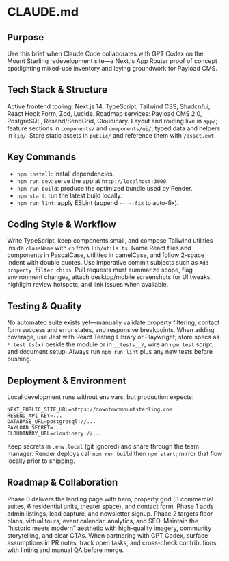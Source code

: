 # CLAUDE.md

## Purpose
Use this brief when Claude Code collaborates with GPT Codex on the Mount Sterling redevelopment site—a Next.js App Router proof of concept spotlighting mixed-use inventory and laying groundwork for Payload CMS.

## Tech Stack & Structure
Active frontend tooling: Next.js 14, TypeScript, Tailwind CSS, Shadcn/ui, React Hook Form, Zod, Lucide. Roadmap services: Payload CMS 2.0, PostgreSQL, Resend/SendGrid, Cloudinary. Layout and routing live in `app/`; feature sections in `components/` and `components/ui/`; typed data and helpers in `lib/`. Store static assets in `public/` and reference them with `/asset.ext`.

## Key Commands
- `npm install`: install dependencies.
- `npm run dev`: serve the app at `http://localhost:3000`.
- `npm run build`: produce the optimized bundle used by Render.
- `npm start`: run the latest build locally.
- `npm run lint`: apply ESLint (append `-- --fix` to auto-fix).

## Coding Style & Workflow
Write TypeScript, keep components small, and compose Tailwind utilities inside `className` with `cn` from `lib/utils.ts`. Name React files and components in PascalCase, utilities in camelCase, and follow 2-space indent with double quotes. Use imperative commit subjects such as `Add property filter chips`. Pull requests must summarize scope, flag environment changes, attach desktop/mobile screenshots for UI tweaks, highlight review hotspots, and link issues when available.

## Testing & Quality
No automated suite exists yet—manually validate property filtering, contact form success and error states, and responsive breakpoints. When adding coverage, use Jest with React Testing Library or Playwright; store specs as `*.test.ts(x)` beside the module or in `__tests__/`, wire an `npm test` script, and document setup. Always run `npm run lint` plus any new tests before pushing.

## Deployment & Environment
Local development runs without env vars, but production expects:
```env
NEXT_PUBLIC_SITE_URL=https://downtownmountsterling.com
RESEND_API_KEY=...
DATABASE_URL=postgresql://...
PAYLOAD_SECRET=...
CLOUDINARY_URL=cloudinary://...
```
Keep secrets in `.env.local` (git ignored) and share through the team manager. Render deploys call `npm run build` then `npm start`; mirror that flow locally prior to shipping.

## Roadmap & Collaboration
Phase 0 delivers the landing page with hero, property grid (3 commercial suites, 6 residential units, theater space), and contact form. Phase 1 adds admin listings, lead capture, and newsletter signup. Phase 2 targets floor plans, virtual tours, event calendar, analytics, and SEO. Maintain the “historic meets modern” aesthetic with high-quality imagery, community storytelling, and clear CTAs. When partnering with GPT Codex, surface assumptions in PR notes, track open tasks, and cross-check contributions with linting and manual QA before merge.

